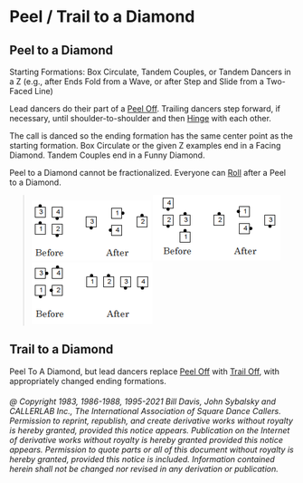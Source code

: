 
# Peel / Trail to a Diamond

## Peel to a Diamond

Starting Formations: Box Circulate, Tandem Couples, or Tandem
Dancers in a Z (e.g., after Ends Fold from a Wave, or after Step and
Slide from a Two-Faced Line)

Lead dancers do their part of a [Peel Off](../plus/peel_off.md).
Trailing dancers step
forward, if necessary, until shoulder-to-shoulder and then 
[Hinge](../ms/hinge.md) with each other.

The call is danced so the ending formation has the same center
point as the starting formation. Box Circulate or the given Z examples
end in a Facing Diamond. Tandem Couples end in a Funny Diamond.

Peel to a Diamond cannot be fractionalized. Everyone can
[Roll](../plus/anything_and_roll.md)
after a Peel to a Diamond.

> 
> ![alt](peel_to_a_diamond_1.png)
> ![alt](peel_to_a_diamond_2.png)
> ![alt](peel_to_a_diamond_3.png)
>

## Trail to a Diamond

Peel To A Diamond,
but lead dancers replace [Peel Off](../plus/peel_off.md)
with [Trail Off](../a2/trail_off.md), with appropriately changed
ending formations. 

###### @ Copyright 1983, 1986-1988, 1995-2021 Bill Davis, John Sybalsky and CALLERLAB Inc., The International Association of Square Dance Callers. Permission to reprint, republish, and create derivative works without royalty is hereby granted, provided this notice appears. Publication on the Internet of derivative works without royalty is hereby granted provided this notice appears. Permission to quote parts or all of this document without royalty is hereby granted, provided this notice is included. Information contained herein shall not be changed nor revised in any derivation or publication.

